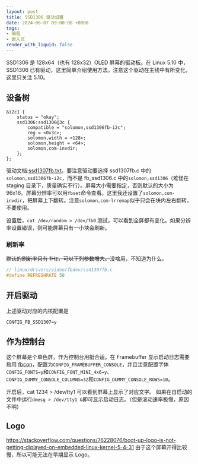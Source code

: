 ```yaml
---
layout: post
title: SSD1306 驱动设置
date: 2024-06-07 09:00:00 +0800
tags: 
- 编程
- 嵌入式
render_with_liquid: false
---
```


SSD1306 是 128x64（也有 128x32）OLED 屏幕的驱动板。在 Linux 5.10 中，SSD1306 已有驱动，这里简单介绍使用方法。注意这个驱动在主线中有所变化，这里只关注 5.10。

## 设备树

```
&i2c1 {
    status = "okay";
    ssd1306:ssd1306@3c {
        compatible = "solomon,ssd1306fb-i2c";
        reg = <0x3c>;
        solomon,width = <128>;
        solomon,height = <64>;
        solomon,com-invdir;
    };
};
```

驱动文档:[ssd1307fb.txt](https://www.kernel.org/doc/Documentation/devicetree/bindings/display/ssd1307fb.txt)。要注意驱动要选择 ssd1307fb.c 中的`solomon,ssd1306fb-i2c`，而不是 fb_ssd1306.c 中的`solomon,ssd1306`（难怪在 staging 目录下，质量确实不行）。屏幕大小需要指定，否则默认的大小为 96x16。屏幕分辨率可以用`fbset`命令查看。这里我还设置了`solomon,com-invdir`，把屏幕上下翻转。注意`solomon,com-lrremap`似乎只会在块内左右翻转，不要使用。

设置后，`cat /dev/random > /dev/fb0` 测试，可以看到全屏都有变化。如果分辨率设置错误，则可能屏幕只有一小块会刷新。

### 刷新率

~~默认的刷新率只有 1Hz，可以下列参数增大。~~没啥用，不知道为什么。
```c
// linux/drivers/video/fbdev/ssd1307fb.c
#define REFRESHRATE 50
```

## 开启驱动

上述驱动对应的内核配置是
```
CONFIG_FB_SSD1307=y
```

## 作为控制台

这个屏幕是个单色屏，作为控制台用挺合适。在 Framebuffer 显示启动日志需要启用 [fbcon](https://docs.kernel.org/fb/fbcon.html)，配置为`CONFIG_FRAMEBUFFER_CONSOLE`，并且注意配置字体`CONFIG_FONTS=y`和`CONFIG_FONT_MINI_4x6=y`、`CONFIG_DUMMY_CONSOLE_COLUMNS=32`和`CONFIG_DUMMY_CONSOLE_ROWS=10`。

开启后，cat 1234 > /dev/tty1 可以看到屏幕上显示了对应文字。
如果在自启动的文件中运行`dmesg > /dev/tty1 &`即可显示启动日志。（但是滚动速率极慢，原因不明）

## Logo

<https://stackoverflow.com/questions/76228076/boot-up-logo-is-not-getting-diplayed-on-embedded-linux-kernel-5-4-31> 由于这个屏幕开得比较慢，所以可能无法在早期显示 Logo。
